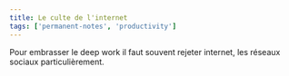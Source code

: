 ```yaml
---
title: Le culte de l'internet
tags: ['permanent-notes', 'productivity']
---
```


Pour embrasser le deep work il faut souvent rejeter internet, les réseaux sociaux particulièrement.
